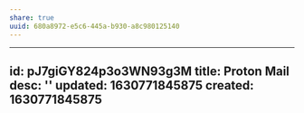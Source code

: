 ```yaml
---
share: true
uuid: 680a8972-e5c6-445a-b930-a8c980125140
---
```

---
id: pJ7giGY824p3o3WN93g3M
title: Proton Mail
desc: ''
updated: 1630771845875
created: 1630771845875
---

